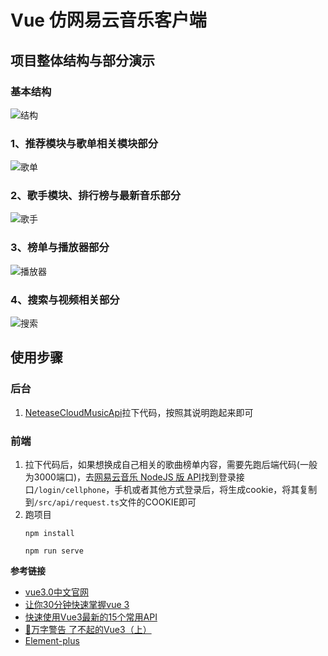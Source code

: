# Vue 仿网易云音乐客户端


## 项目整体结构与部分演示

### 基本结构

![结构](https://p3-juejin.byteimg.com/tos-cn-i-k3u1fbpfcp/fec9a43df5b74986a97ae98f2d1ab286~tplv-k3u1fbpfcp-watermark.image)


### 1、推荐模块与歌单相关模块部分

![歌单](https://p9-juejin.byteimg.com/tos-cn-i-k3u1fbpfcp/49109820b77d4c6fb82a5962054fcfef~tplv-k3u1fbpfcp-watermark.image)
    
### 2、歌手模块、排行榜与最新音乐部分

![歌手](https://p6-juejin.byteimg.com/tos-cn-i-k3u1fbpfcp/e026820685a64f15ac77da24336e9c1d~tplv-k3u1fbpfcp-watermark.image)
 
### 3、榜单与播放器部分

![播放器](https://p3-juejin.byteimg.com/tos-cn-i-k3u1fbpfcp/de4c5b11310848f28bba4572a23bb6da~tplv-k3u1fbpfcp-watermark.image)


### 4、搜索与视频相关部分

![搜索](https://p1-juejin.byteimg.com/tos-cn-i-k3u1fbpfcp/7109eeec91094b968964751fde5d0213~tplv-k3u1fbpfcp-watermark.image)


## 使用步骤

### 后台
1. [NeteaseCloudMusicApi](https://github.com/Binaryify/NeteaseCloudMusicApi)拉下代码，按照其说明跑起来即可

### 前端
1. 拉下代码后，如果想换成自己相关的歌曲榜单内容，需要先跑后端代码(一般为3000端口)，去[网易云音乐 NodeJS 版 API](https://binaryify.github.io/NeteaseCloudMusicApi)找到登录接口`/login/cellphone`，手机或者其他方式登录后，将生成cookie，将其复制到`/src/api/request.ts`文件的COOKIE即可
2. 跑项目
    ```
    npm install

    npm run serve
    ```



**参考链接**
- [vue3.0中文官网](https://www.vue3js.cn/docs/zh/)
- [让你30分钟快速掌握vue 3](https://juejin.cn/post/6887359442354962445)
- [快速使用Vue3最新的15个常用API](https://juejin.cn/post/6897030228867022856)
- [🚨万字警告 了不起的Vue3（上）](https://juejin.cn/post/6898120355781705736)
- [Element-plus](https://github.com/element-plus)
